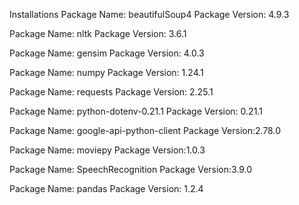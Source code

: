 Installations
Package Name: beautifulSoup4
Package Version: 4.9.3

Package Name: nltk
Package Version: 3.6.1

Package Name: gensim
Package Version: 4.0.3

Package Name: numpy
Package Version: 1.24.1

Package Name: requests
Package Version: 2.25.1

Package Name: python-dotenv-0.21.1
Package Version: 0.21.1

Package Name: google-api-python-client
Package Version:2.78.0

Package Name: moviepy
Package Version:1.0.3

Package Name: SpeechRecognition
Package Version:3.9.0

Package Name: pandas
Package Version: 1.2.4
